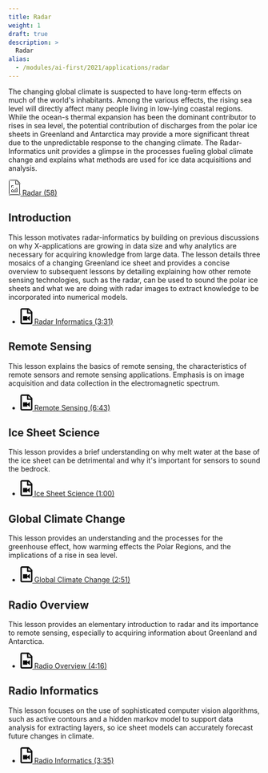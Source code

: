 ```yaml
---
title: Radar
weight: 1
draft: true
description: >
  Radar
alias:
  - /modules/ai-first/2021/applications/radar
---
```


The changing global climate is suspected to have long-term effects on
much of the world's inhabitants. Among the various effects, the rising
sea level will directly affect many people living in low-lying coastal
regions. While the ocean-s thermal expansion has been the dominant
contributor to rises in sea level, the potential contribution of
discharges from the polar ice sheets in Greenland and Antarctica may
provide a more significant threat due to the unpredictable response to
the changing climate. The Radar-Informatics unit provides a glimpse in
the processes fueling global climate change and explains what methods
are used for ice data acquisitions and analysis.

[![Presentation](images/presentation.png) Radar
(58)](https://drive.google.com/open?id=0B8936_ytjfjmZ0VzZ0ZIenpUMTQ)

## Introduction

This lesson motivates radar-informatics by building on previous
discussions on why X-applications are growing in data size and why
analytics are necessary for acquiring knowledge from large data. The
lesson details three mosaics of a changing Greenland ice sheet and
provides a concise overview to subsequent lessons by detailing
explaining how other remote sensing technologies, such as the radar, can
be used to sound the polar ice sheets and what we are doing with radar
images to extract knowledge to be incorporated into numerical models.

-   [![Video](images/video.png) Radar Informatics (3:31)](https://youtu.be/LXOncC2AhsI)

## Remote Sensing

This lesson explains the basics of remote sensing, the characteristics
of remote sensors and remote sensing applications. Emphasis is on image
acquisition and data collection in the electromagnetic spectrum.

-   [![Video](images/video.png) Remote Sensing (6:43)](https://youtu.be/TTrm9rmZySQ)

## Ice Sheet Science

This lesson provides a brief understanding on why melt water at the base
of the ice sheet can be detrimental and why it's important for sensors
to sound the bedrock.

-   [![Video](images/video.png) Ice Sheet Science (1:00)](https://youtu.be/rDpjMLguVBc)

## Global Climate Change

This lesson provides an understanding and the processes for the
greenhouse effect, how warming effects the Polar Regions, and the
implications of a rise in sea level.

-   [![Video](images/video.png) Global Climate Change
    (2:51)](https://youtu.be/f9hzzJX0qDs)

## Radio Overview

This lesson provides an elementary introduction to radar and its
importance to remote sensing, especially to acquiring information about
Greenland and Antarctica.

-   [![Video](images/video.png) Radio Overview (4:16)](https://youtu.be/PuI7F-RMKCI)

## Radio Informatics

This lesson focuses on the use of sophisticated computer vision
algorithms, such as active contours and a hidden markov model to support
data analysis for extracting layers, so ice sheet models can accurately
forecast future changes in climate.

-   [![Video](images/video.png) Radio Informatics (3:35)](https://youtu.be/q3Pwyt49syE)
